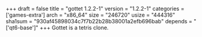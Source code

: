 +++
draft = false
title = "gottet 1.2.2-1"
version = "1.2.2-1"
categories = ['games-extra']
arch = "x86_64"
size = "246720"
usize = "444316"
sha1sum = "930af45898034c7f7b22b28b38001a2efb696bab"
depends = "['qt6-base']"
+++
Gottet is a tetris clone.